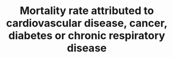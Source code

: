 ---
actual_indicator_available: Mortality rate due to cardiovascular disease, malignant
  neoplasms, diabetes and chronic lower respiratory disease
actual_indicator_available_description: US mortality rate due to combined causes of
  death related to malignant neoplasms, diabetes mellitus, major cardiovascualar diseases
  and chronic lower respiratory diseases.  Crude and age-adjusted rates are both available.
comments_and_limitations: Rates were generated by CDC Wonder using the Underlying
  Cause of Death mortality files. Rates were selected based on the ICD-10 113 Cause
  of Death listing.
data_non_statistical: false
date_metadata_updated: December, 2017
date_of_national_source_publication: December, 2016
goal_meta_link: http://unstats.un.org/sdgs/files/metadata-compilation/Metadata-Goal-3.pdf
goal_meta_link_page: 12
graph: longitudinal
graph_status_notes: Graphed
graph_title: US crude mortality rate due to cardiovascular disease, malignant neoplasms,
  diabetes and chronic lower respiratory disease
graph_type: line
graph_type_description: Line graph
has_metadata: true
indicator: 3.4.1
indicator_definition: Unconditional probability of dying between the exact ages of
  30 and 70 years from cardiovascular diseases, cancer, diabetes or chronic respiratory
  diseases.
indicator_name: Mortality rate attributed to cardiovascular disease, cancer, diabetes
  or chronic respiratory disease
indicator_sort_order: 03-04-01
indicator_variable: crude_rate
layout: indicator
method_of_computation: 'Number of deaths between ages 30 and 70 years due to the four
  causes / Number of years of exposure. Method of measurement Deaths from these four
  causes will be based on the following ICD codes: 100-I99, COO-C97, E10-E14 and J30-J98.
  Method of estimation Modelling, using multiple inputs, is often used if no complete
  and accurate data are available. Age standardization is done for comparability over
  time and between populations.'
periodicity: Annual
permalink: /3-4-1/
published: true
reporting_status: complete
sdg_goal: 3
source_active_1: true
source_agency_staff_email_1: ambranum@cdc.gov
source_agency_staff_name_1: Mortality Statistics Branch, Division of Vital Statistics,
  National Center for Health Statistics
source_agency_survey_dataset_1: National Vital Statistics System, Underlying Cause
  of Death data file
source_notes_1: null
source_title_1: null
source_url_1: http://www.cdc.gov/nchs/data_access/vitalstatsonline.htm
target: By 2030, reduce by one third premature mortality from noncommunicable diseases
  through prevention and treatment and promote mental health and well-being.
target_id: '3.4'
time_period: '2014'
title: Mortality rate attributed to cardiovascular disease, cancer, diabetes or chronic
  respiratory disease
un_custodial_agency: WHO
un_designated_tier: '1'
us_method_of_computation: The crude rate is calculated as the number of deaths due
  to combined causes as identified by ICD-10 codes C00-C97 (malignant neoplasms),
  E10-E14 (diabetes mellitus), I00-I78 (major cardiovascular disease) and J40-J47
  (chronic lower respiratory diseases) divided by by the US population.  Rates are
  age-adjusted using the direct method of applying age-specific death rates to the
  U.S. standard population distribution. See http://wonder.cdc.gov/wonder/help/ucd.html#Age-Adjusted
  Rates for more detail.
variable_description: null
variable_notes: null
---